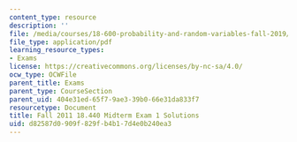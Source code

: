 ```yaml
---
content_type: resource
description: ''
file: /media/courses/18-600-probability-and-random-variables-fall-2019/d82587d0909f829fb4b17d4e0b240ea3_MIT18_600F19_mid1_F2011_soln.pdf
file_type: application/pdf
learning_resource_types:
- Exams
license: https://creativecommons.org/licenses/by-nc-sa/4.0/
ocw_type: OCWFile
parent_title: Exams
parent_type: CourseSection
parent_uid: 404e31ed-65f7-9ae3-39b0-66e31da833f7
resourcetype: Document
title: Fall 2011 18.440 Midterm Exam 1 Solutions
uid: d82587d0-909f-829f-b4b1-7d4e0b240ea3
---
```

